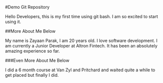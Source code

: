 #Demo Git Repository

Hello Developers, this is my first time using git bash. I am so excited to start using it.

##More About Me Below

My name is Zayaan Parak, I am 20 years old. I love software development. I am currently a Junior Developer at Altron Fintech.
It has been an absolutely amazing experience so far.

###Even More About Me Below

I did a 6 month course at Van Zyl and Pritchard and waited quite a while to get placed but finally I did.
